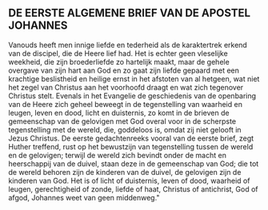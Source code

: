 ## DE EERSTE ALGEMENE BRIEF VAN DE APOSTEL JOHANNES

Vanouds heeft men innige liefde en tederheid als de karaktertrek erkend van de discipel, die de Heere lief had. Het is echter geen vleselijke weekheid, die zijn broederliefde zo hartelijk maakt, maar de gehele overgave van zijn hart aan God en zo gaat zijn liefde gepaard met een krachtige beslistheid en heilige ernst in het afstoten van al hetgeen, wat niet het zegel van Christus aan het voorhoofd draagt en wat zich tegenover Christus stelt. Evenals in het Evangelie de geschiedenis van de openbaring van de Heere zich geheel beweegt in de tegenstelling van waarheid en leugen, leven en dood, licht en duisternis, zo komt in de brieven de gemeenschap van de gelovigen met God overal voor in de scherpste tegenstelling met de wereld, die, goddeloos is, omdat zij niet gelooft in Jezus Christus. De eerste gedachtenreeks vooral van de eerste brief, zegt Huther treffend, rust op het bewustzijn van tegenstelling tussen de wereld en de gelovigen; terwijl de wereld zich bevindt onder de macht en heerschappij van de duivel, staan deze in de gemeenschap van God; die tot de wereld behoren zijn de kinderen van de duivel, de gelovigen zijn de kinderen van God. Het is of licht of duisternis, leven of dood, waarheid of leugen, gerechtigheid of zonde, liefde of haat, Christus of antichrist, God of afgod, Johannes weet van geen middenweg."

